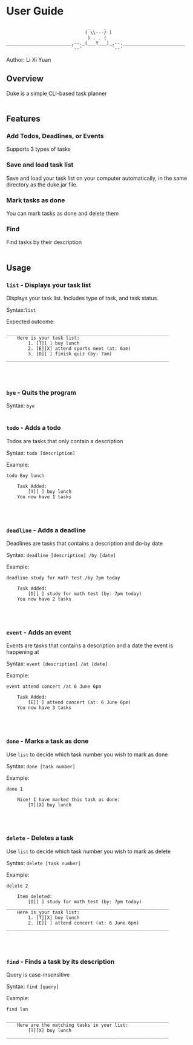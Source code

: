 # User Guide
```
                              _     _ 
                             ( \\---/ )
                              ) . . (
________________________,--._(___Y___)_,--._______________________
                        `--'           `--'
```
Author: Li Xi Yuan

## Overview
Duke is a simple CLI-based task planner
<br/><br/>
## Features 

### Add Todos, Deadlines, or Events
Supports 3 types of tasks

### Save and load task list
Save and load your task list on your computer automatically,
in the same directory as the duke.jar file.

### Mark tasks as done
You can mark tasks as done and delete them

### Find
Find tasks by their description
<br/><br/>
## Usage

### `list` - Displays your task list
Displays your task list. Includes type of task, and task status.

Syntax:`list`

Expected outcome:

```
____________________________________________________________
	Here is your task list:
		1. [T][ ] buy lunch
		2. [E][X] attend sports meet (at: 6am)
		3. [D][ ] finish quiz (by: 7am)
____________________________________________________________
```
<br/><br/>
### `bye` - Quits the program
Syntax: `bye`
<br/><br/>
### `todo` - Adds a todo
Todos are tasks that only contain a description

Syntax:
`todo [description]`

Example:

`todo Buy lunch`
```
	Task Added:
		[T][ ] buy lunch
	You now have 1 tasks
```
<br/><br/>
### `deadline` - Adds a deadline
Deadlines are tasks that contains a description and do-by date

Syntax: `deadline [description] /by [date]`

Example:

`deadline study for math test /by 7pm today`
````
	Task Added:
		[D][ ] study for math test (by: 7pm today)
	You now have 2 tasks
````
<br/><br/>
### `event` - Adds an event
Events are tasks that contains a description and a date the event is happening at

Syntax: `event [description] /at [date]`

Example:

`event attend concert /at 6 June 6pm`
````
	Task Added:
		[E][ ] attend concert (at: 6 June 6pm)
	You now have 3 tasks
````
<br/><br/>
### `done` - Marks a task as done
Use `list` to decide which task number you wish to mark as done

Syntax: `done [task number]`

Example:

`done 1`
````
	Nice! I have marked this task as done:
		[T][X] buy lunch
````
<br/><br/>
### `delete` - Deletes a task
Use `list` to decide which task number you wish to mark as delete

Syntax: `delete [task number]`

Example:

`delete 2`
````
	Item deleted:
		[D][ ] study for math test (by: 7pm today)
____________________________________________________________
	Here is your task list:
		1. [T][X] buy lunch
		2. [E][ ] attend concert (at: 6 June 6pm)
____________________________________________________________
````
<br/><br/>
### `find` - Finds a task by its description
Query is case-insensitive

Syntax: `find [query]`

Example:

`find lun`
````
____________________________________________________________
	Here are the matching tasks in your list:
		[T][X] buy lunch
____________________________________________________________
````
